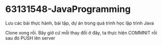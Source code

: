 # 63131548-JavaProgramming
Lưu các bài thực hành, bài tập, dự án trong quá trình học lập trình Java 

Clone xong rồi. Bây giờ cứ mỗi thay đổi ở đây, ta thực hiện COMMNIT rồi sau đó PUSH lên server
